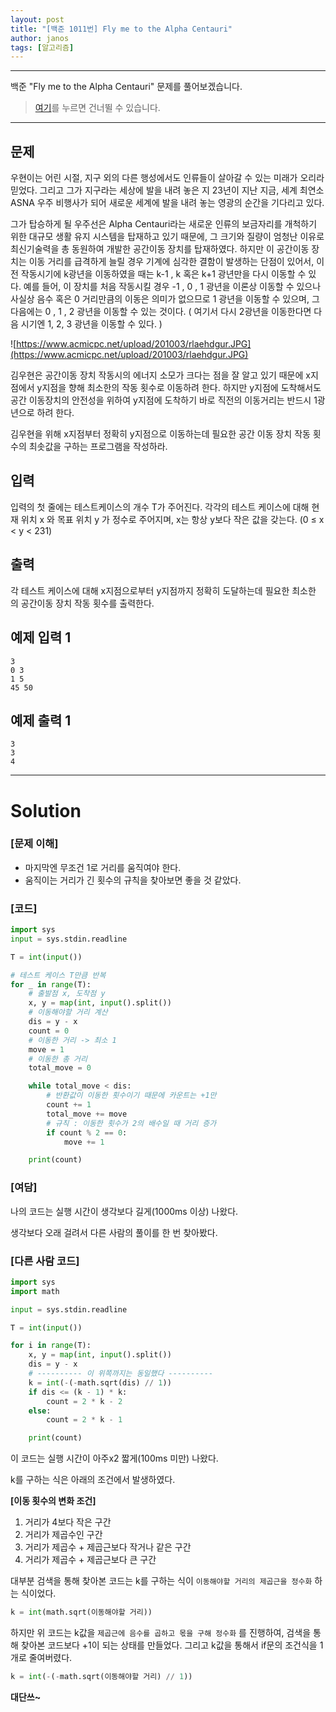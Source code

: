 ```yaml
---
layout: post
title: "[백준 1011번] Fly me to the Alpha Centauri"
author: janos
tags: [알고리즘]
---
```


---

백준 "Fly me to the Alpha Centauri" 문제를 풀어보겠습니다.

> [여기](#solution)를 누르면 건너뛸 수 있습니다.

---

## 문제

우현이는 어린 시절, 지구 외의 다른 행성에서도 인류들이 살아갈 수 있는 미래가 오리라 믿었다. 그리고 그가 지구라는 세상에 발을 내려 놓은 지 23년이 지난 지금, 세계 최연소 ASNA 우주 비행사가 되어 새로운 세계에 발을 내려 놓는 영광의 순간을 기다리고 있다.

그가 탑승하게 될 우주선은 Alpha Centauri라는 새로운 인류의 보금자리를 개척하기 위한 대규모 생활 유지 시스템을 탑재하고 있기 때문에, 그 크기와 질량이 엄청난 이유로 최신기술력을 총 동원하여 개발한 공간이동 장치를 탑재하였다. 하지만 이 공간이동 장치는 이동 거리를 급격하게 늘릴 경우 기계에 심각한 결함이 발생하는 단점이 있어서, 이전 작동시기에 k광년을 이동하였을 때는 k-1 , k 혹은 k+1 광년만을 다시 이동할 수 있다. 예를 들어, 이 장치를 처음 작동시킬 경우 -1 , 0 , 1 광년을 이론상 이동할 수 있으나 사실상 음수 혹은 0 거리만큼의 이동은 의미가 없으므로 1 광년을 이동할 수 있으며, 그 다음에는 0 , 1 , 2 광년을 이동할 수 있는 것이다. ( 여기서 다시 2광년을 이동한다면 다음 시기엔 1, 2, 3 광년을 이동할 수 있다. )

![https://www.acmicpc.net/upload/201003/rlaehdgur.JPG](https://www.acmicpc.net/upload/201003/rlaehdgur.JPG)

김우현은 공간이동 장치 작동시의 에너지 소모가 크다는 점을 잘 알고 있기 때문에 x지점에서 y지점을 향해 최소한의 작동 횟수로 이동하려 한다. 하지만 y지점에 도착해서도 공간 이동장치의 안전성을 위하여 y지점에 도착하기 바로 직전의 이동거리는 반드시 1광년으로 하려 한다.

김우현을 위해 x지점부터 정확히 y지점으로 이동하는데 필요한 공간 이동 장치 작동 횟수의 최솟값을 구하는 프로그램을 작성하라.

## 입력

입력의 첫 줄에는 테스트케이스의 개수 T가 주어진다. 각각의 테스트 케이스에 대해 현재 위치 x 와 목표 위치 y 가 정수로 주어지며, x는 항상 y보다 작은 값을 갖는다. (0 ≤ x < y < 231)

## 출력

각 테스트 케이스에 대해 x지점으로부터 y지점까지 정확히 도달하는데 필요한 최소한의 공간이동 장치 작동 횟수를 출력한다.

## 예제 입력 1

```
3
0 3
1 5
45 50

```

## 예제 출력 1

```
3
3
4
```

---

# Solution

### [문제 이해]

- 마지막엔 무조건 1로 거리를 움직여야 한다.
- 움직이는 거리가 긴 횟수의 규칙을 찾아보면 좋을 것 같았다.

### [코드]

```python
import sys
input = sys.stdin.readline

T = int(input())

# 테스트 케이스 T만큼 반복
for _ in range(T):
    # 출발점 x, 도착점 y
    x, y = map(int, input().split())
    # 이동해야할 거리 계산
    dis = y - x
    count = 0
    # 이동한 거리 -> 최소 1
    move = 1
    # 이동한 총 거리
    total_move = 0

    while total_move < dis:
        # 반환값이 이동한 횟수이기 때문에 카운트는 +1만
        count += 1
        total_move += move
        # 규칙 : 이동한 횟수가 2의 배수일 때 거리 증가
        if count % 2 == 0:
            move += 1

    print(count)
```

### [여담]

나의 코드는 실행 시간이 생각보다 길게(1000ms 이상) 나왔다.

생각보다 오래 걸려서 다른 사람의 풀이를 한 번 찾아봤다.

### [다른 사람 코드]

```python
import sys
import math

input = sys.stdin.readline

T = int(input())

for i in range(T):
    x, y = map(int, input().split())
    dis = y - x
    # ---------- 이 위쪽까지는 동일했다 ----------
    k = int(-(-math.sqrt(dis) // 1))
    if dis <= (k - 1) * k:
        count = 2 * k - 2
    else:
        count = 2 * k - 1

    print(count)
```

이 코드는 실행 시간이 아주x2 짧게(100ms 미만) 나왔다.

k를 구하는 식은 아래의 조건에서 발생하였다.

**[이동 횟수의 변화 조건]**

1. 거리가 4보다 작은 구간
2. 거리가 제곱수인 구간
3. 거리가 제곱수 + 제곱근보다 작거나 같은 구간
4. 거리가 제곱수 + 제곱근보다 큰 구간

대부분 검색을 통해 찾아본 코드는 k를 구하는 식이 `이동해야할 거리의 제곱근을 정수화` 하는 식이었다.

```python
k = int(math.sqrt(이동해야할 거리))
```

하지만 위 코드는 k값을 `제곱근에 음수를 곱하고 몫을 구해 정수화` 를 진행하여, 검색을 통해 찾아본 코드보다 +1이 되는 상태를 만들었다. 그리고 k값을 통해서 if문의 조건식을 1개로 줄여버렸다.

```python
k = int(-(-math.sqrt(이동해야할 거리) // 1))
```

**대단쓰~**